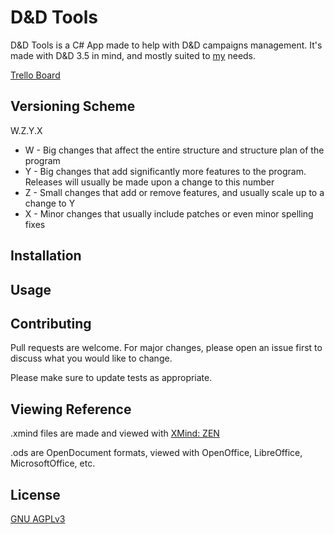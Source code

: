 # D&D Tools
D&D Tools is a C# App made to help with D&D campaigns management.
It's made with D&D 3.5 in mind, and mostly suited to [my](https://github.com/DiegoG1019/) needs.

[Trello Board](https://trello.com/b/eRDDjXdf/dd-tools)

## Versioning Scheme
W.Z.Y.X
- W - Big changes that affect the entire structure and structure plan of the program
- Y - Big changes that add significantly more features to the program. Releases will usually be made upon a change to this number
- Z - Small changes that add or remove features, and usually scale up to a change to Y
- X - Minor changes that usually include patches or even minor spelling fixes

## Installation



## Usage



## Contributing
Pull requests are welcome. For major changes, please open an issue first to discuss what you would like to change.

Please make sure to update tests as appropriate.

## Viewing Reference
.xmind files are made and viewed with [XMind: ZEN](https://www.xmind.net/zen/)

.ods are OpenDocument formats, viewed with OpenOffice, LibreOffice, MicrosoftOffice, etc.

## License
[GNU AGPLv3](https://choosealicense.com/licenses/agpl-3.0/)